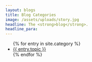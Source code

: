 ```yaml
---
layout: blogs
title: Blog Categories
image: /assets/uploads/story.jpg
headline: The <strong>blog</strong>.
headline_para: 
---
```


<ul>
{% for entry in site.category %}
    <li>    
        <a href="/blog/category/{{ entry.topic }}">{{ entry.topic }}</a>
    </li>
{% endfor %}
</ul>